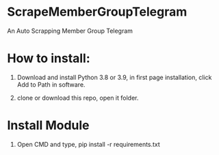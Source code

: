 # ScrapeMemberGroupTelegram
An Auto Scrapping Member Group Telegram

# How to install:

  1. Download and install Python 3.8 or 3.9, in first page installation, click Add to Path in software.
  
  2. clone or download this repo, open it folder.
  
  
# Install Module

  1. Open CMD and type, pip install -r requirements.txt
  
